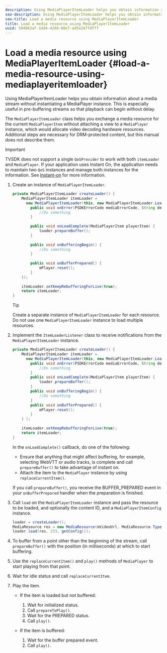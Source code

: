 ```yaml
---
description: Using MediaPlayerItemLoader helps you obtain information about a media stream without instantiating a MediaPlayer instance. This is especially useful in pre-buffering streams so that playback can begin without delay.
seo-description: Using MediaPlayerItemLoader helps you obtain information about a media stream without instantiating a MediaPlayer instance. This is especially useful in pre-buffering streams so that playback can begin without delay.
seo-title: Load a media resource using MediaPlayerItemLoader
title: Load a media resource using MediaPlayerItemLoader
uuid: 504063af-1dd4-4268-88e7-ad5a247fdff7
---
```


# Load a media resource using MediaPlayerItemLoader {#load-a-media-resource-using-mediaplayeritemloader}

Using MediaPlayerItemLoader helps you obtain information about a media stream without instantiating a MediaPlayer instance. This is especially useful in pre-buffering streams so that playback can begin without delay.

The `MediaPlayerItemLoader` class helps you exchange a media resource for the current `MediaPlayerItem` without attaching a view to a `MediaPlayer` instance, which would allocate video decoding hardware resources. Additional steps are necessary for DRM-protected content, but this manual does not describe them.

>[!IMPORTANT]
>
>TVSDK does not support a single `QoSProvider` to work with both `itemLoader` and `MediaPlayer`. If your application uses Instant On, the application needs to maintain two `QoS` instances and manage both instances for the information. See [Instant-on](../../android-3.0-content-playback-options-android2/buffering-configuration/android-3.0-instant-on.md) for more information.

1. Create an instance of `MediaPlayerItemLoader`.

   ```java
   private MediaPlayerItemLoader createLoader() { 
       MediaPlayerItemLoader itemLoader =   
         new MediaPlayerItemLoader(this, new MediaPlayerItemLoader.LoaderListener() { 
           public void onError(PSDKErrorCode mediaErrorCode, String description) { 
               //Do something 
           } 
    
           public void onLoadComplete(MediaPlayerItem playerItem) { 
               loader.prepareBuffer(); 
           } 
    
           public void onBufferingBegin() { 
               //Do something 
           } 
    
           public void onBufferPrepared() { 
               mPlayer.reset(); 
           }  
       }); 
    
       itemLoader.setKeepRebufferingForLive(true); 
       return itemLoader; 
   } 
   
   ```

   >[!TIP]
   >
   >Create a separate instance of `MediaPlayerItemLoader` for each resource. Do not use one `MediaPlayerItemLoader` instance to load multiple resources.

1. Implement the `ItemLoaderListener` class to receive notifications from the `MediaPlayerItemLoader` instance.

   ```java
   private MediaPlayerItemLoader createLoader() { 
       MediaPlayerItemLoader itemLoader =   
         new MediaPlayerItemLoader(this, new MediaPlayerItemLoader.LoaderListener() { 
           public void onError(PSDKErrorCode mediaErrorCode, String description) { 
               //Do something 
           } 
           public void onLoadComplete(MediaPlayerItem playerItem) { 
               loader.prepareBuffer(); 
           } 
           public void onBufferingBegin() { 
               //Do something 
           } 
           public void onBufferPrepared() { 
               mPlayer.reset(); 
           }  
       } ); 
     
       itemLoader.setKeepRebufferingForLive(true); 
       return itemLoader; 
   }
   ```

   In the `onLoadComplete()` callback, do one of the following:

    * Ensure that anything that might affect buffering, for example, selecting WebVTT or audio tracks, is complete and call `prepareBuffer()` to take advantage of instant on. 
    * Attach the item to the `MediaPlayer` instance by using `replaceCurrentItem()`.

   If you call `prepareBuffer()`, you receive the BUFFER_PREPARED event in your `onBufferPrepared` handler when the preparation is finished. 
1. Call `load` on the `MediaPlayerItemLoader` instance and pass the resource to be loaded, and optionally the content ID, and a `MediaPlayerItemConfig` instance.

   ```java
   loader = createLoader(); 
   MediaResource res = new MediaResource(mVideoUrl, MediaResource.Type.HLS, metadata); 
   loader.load(res, 233, getConfig());
   ```

1. To buffer from a point other than the beginning of the stream, call `prepareBuffer()` with the position (in milliseconds) at which to start buffering.
1. Use the `replaceCurrentItem()` and `play()` methods of `MediaPlayer` to start playing from that point.
1. Wait for idle status and call `replaceCurrentItem`.
1. Play the item.

    * If the item is loaded but not buffered:

        1. Wait for initialized status. 
        1. Call `prepareToPlay()`. 
        1. Wait for the PREPARED status. 
        1. Call `play()`.

    * If the item is buffered:

        1. Wait for the buffer prepared event. 
        1. Call `play()`.
